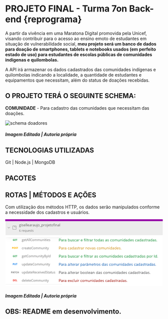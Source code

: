 # **PROJETO FINAL** - Turma 7on Back-end {reprograma}

A partir da vivência em uma Maratona Digital promovida pela Unicef, visando contribuir para o acesso ao ensino emoto de estudantes em situação de vulnerabilidade social, **meu projeto será um banco de dados para doação de smartphones, tablets e notebooks usados (em perfeito estado de uso) para estudantes de escolas públicas de comunidades indígenas e quilombolas.**

A API irá armazenar os dados cadastrados das comunidades indígenas e quilombolas indicando a localidade, a quantidade de estudantes e equipamentos que necessitam, além do status de doações recebidas.

## **O PROJETO TERÁ O SEGUINTE SCHEMA:**

**COMUNIDADE** - Para cadastro das comunidades que necessitam das doações.

![schema doadores](./images/schema-comunidade.png)
##### Imagem Editada | Autoria própria


## **TECNOLOGIAS UTILIZADAS**

Git   |   Node.js   |   MongoDB


## **PACOTES**

## **ROTAS** | MÉTODOS E AÇÕES

Com utilização dos métodos HTTP, os dados serão manipulados conforme a necessidade dos cadastros e usuários.

![rotas com métodos e ações](./images/rotas_metodos-acoes.png)
##### Imagem Editada | Autoria própria


## OBS: README em desenvolvimento.
